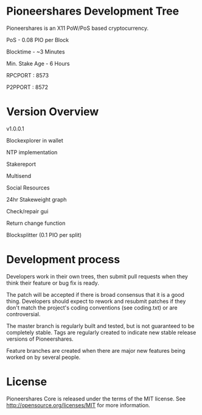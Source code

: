 Pioneershares Development Tree
===========================
Pioneershares is an X11 PoW/PoS based cryptocurrency.


PoS - 0.08 PIO per Block

Blocktime - ~3 Minutes

Min. Stake Age - 6 Hours

RPCPORT : 8573

P2PPORT : 8572




Version Overview
===========================

v1.0.0.1


Blockexplorer in wallet

NTP implementation

Stakereport

Multisend

Social Resources

24hr Stakeweight graph

Check/repair gui

Return change function

Blocksplitter (0.1 PIO per split)




Development process
===========================

Developers work in their own trees, then submit pull requests when
they think their feature or bug fix is ready.

The patch will be accepted if there is broad consensus that it is a
good thing.  Developers should expect to rework and resubmit patches
if they don't match the project's coding conventions (see coding.txt)
or are controversial.

The master branch is regularly built and tested, but is not guaranteed
to be completely stable. Tags are regularly created to indicate new
stable release versions of Pioneershares.

Feature branches are created when there are major new features being
worked on by several people.


License
===========================
Pioneershares Core is released under the terms of the MIT license. See http://opensource.org/licenses/MIT for more information.
